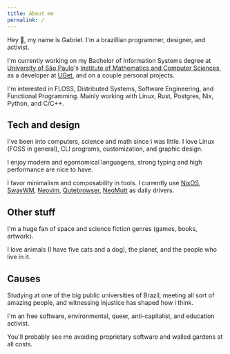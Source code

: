 ```yaml
---
title: About me
permalink: /
---
```


Hey 👋, my name is Gabriel. I'm a brazillian programmer, designer, and activist.

I'm currently working on my Bachelor of Information Systems degree at [University of São Paulo](https://usp.br)'s [Institute of Mathematics and Computer Sciences](https://www.icmc.usp.br/en/), as a developer at [UGet](https://br.linkedin.com/company/u-get), and on a couple personal projects.

I'm interested in FLOSS, Distributed Systems, Software Engineering, and Functional Programming. Mainly working with Linux, Rust, Postgres, Nix, Python, and C/C++.

## Tech and design

I've been into computers, science and math since i was little. I love Linux (FOSS in general), CLI programs, customization, and graphic design.

I enjoy modern and egornomical languagens, strong typing and high performance are nice to have.

I favor minimalism and composability in tools. I currently use [NixOS](https://nixos.org), [SwayWM](https://swaywm.org/), [Neovim](https://neovim.io), [Qutebrowser](https://qutebrowser.org), [NeoMutt](https://neomutt.org/) as daily drivers.

## Other stuff

I'm a huge fan of space and science fiction genres (games, books, artwork).

I love animals (I have five cats and a dog), the planet, and the people who live in it.

## Causes

Studying at one of the big public universities of Brazil, meeting all sort of amazing people, and witnessing injustice has shaped how i think.

I'm an free software, environmental, queer, anti-capitalist, and education activist.

You'll probably see me avoiding proprietary software and walled gardens at all costs.
